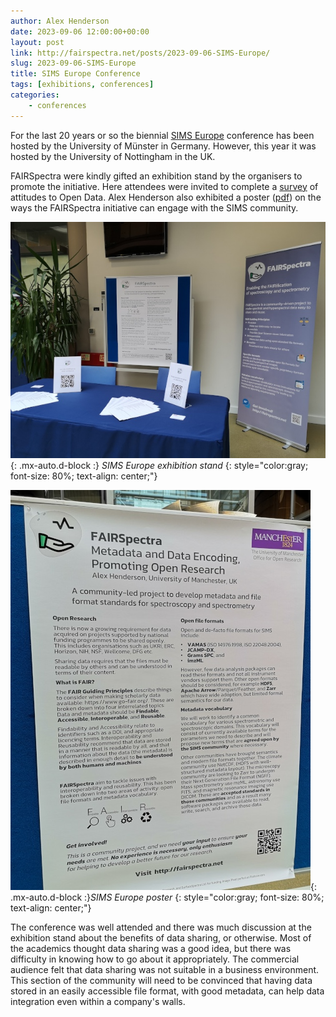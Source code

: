 ```yaml
---
author: Alex Henderson
date: 2023-09-06 12:00:00+00:00
layout: post
link: http://fairspectra.net/posts/2023-09-06-SIMS-Europe/
slug: 2023-09-06-SIMS-Europe
title: SIMS Europe Conference
tags: [exhibitions, conferences]
categories:
    - conferences
---
```


For the last 20 years or so the biennial [SIMS Europe](https://www.sims-europe.org/) conference has been hosted by the University of Münster in Germany. However, this year it was hosted by the University of Nottingham in the UK. 

FAIRSpectra were kindly gifted an exhibition stand by the organisers to promote the initiative. Here attendees were invited to complete a [survey](https://forms.gle/KZMWcChvRoxzg3CV9) of attitudes to Open Data. Alex Henderson also exhibited a poster ([pdf](/assets/media/2023-09-06-SIMS-Europe/FAIRSpectra-poster-SIMSEurope2023.pdf)) on the ways the FAIRSpectra initiative can engage with the SIMS community.  

![SIMS Europe exhibition stand](/assets/media/2023-09-06-SIMS-Europe/SIMS-Europe-exhibition-stand.jpg){: .mx-auto.d-block :} *SIMS Europe exhibition stand*
{: style="color:gray; font-size: 80%; text-align: center;"}

![SIMS Europe poster](/assets/media/2023-09-06-SIMS-Europe/SIMS-Europe-poster.jpg){: .mx-auto.d-block :}*SIMS Europe poster*
{: style="color:gray; font-size: 80%; text-align: center;"}

The conference was well attended and there was much discussion at the exhibition stand about the benefits of data sharing, or otherwise. Most of the academics thought data sharing was a good idea, but there was difficulty in knowing how to go about it appropriately. The commercial audience felt that data sharing was not suitable in a business environment. This section of the community will need to be convinced that having data stored in an easily accessible file format, with good metadata, can help data integration even within a company's walls. 
